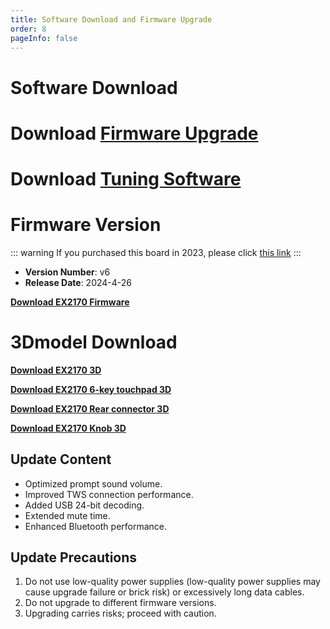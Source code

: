 ```yaml
---
title: Software Download and Firmware Upgrade
order: 8
pageInfo: false
---
```


# Software Download

# Download [Firmware Upgrade](https://likeyou156156.online:9000/lky/tools/MV_Assisant_Tools_2021_V3.0.9T(2023.05.29).exe)
# Download [Tuning Software](https://likeyou156156.online:9000/lky/tools/ACPWorkbench_24bit.exe)

# Firmware Version
::: warning
If you purchased this board in 2023, please click [this link](/firmware/)
:::
- **Version Number**: v6
- **Release Date**: 2024-4-26

**[Download EX2170 Firmware](https://likeyou156156.online:9000/lky/EX/EX2170/bin/EX202_2170-2024-11-8.mva)**

# 3Dmodel Download

**[Download EX2170 3D](https://likeyou156156.online:9000/lky/3D/EX202_2150.step)**

**[Download EX2170 6-key touchpad 3D](https://likeyou156156.online:9000/lky/3D/EX202_6jcmb.step)**

**[Download EX2170 Rear connector 3D](https://likeyou156156.online:9000/lky/3D/EX202wc.step)**

**[Download EX2170 Knob 3D](https://likeyou156156.online:9000/lky/3D/EX202_xn.step)**

## Update Content
- Optimized prompt sound volume.
- Improved TWS connection performance.
- Added USB 24-bit decoding.
- Extended mute time.
- Enhanced Bluetooth performance.

## Update Precautions
1. Do not use low-quality power supplies (low-quality power supplies may cause upgrade failure or brick risk) or excessively long data cables.
2. Do not upgrade to different firmware versions.
3. Upgrading carries risks; proceed with caution.